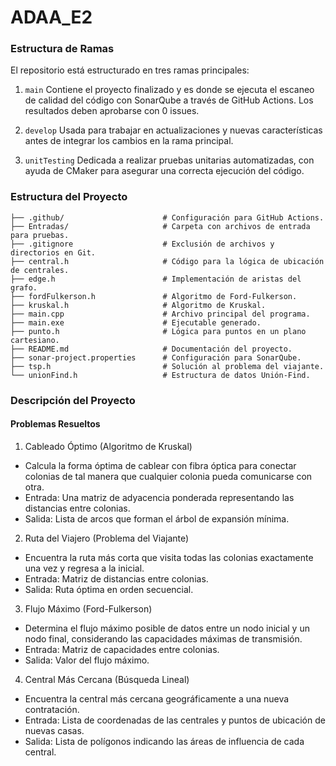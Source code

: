 # ADAA_E2



### Estructura de Ramas
El repositorio está estructurado en tres ramas principales:

1. `main`
Contiene el proyecto finalizado y es donde se ejecuta el escaneo de calidad del código con SonarQube a través de GitHub Actions. Los resultados deben aprobarse con 0 issues.

2. `develop`
Usada para trabajar en actualizaciones y nuevas características antes de integrar los cambios en la rama principal.

3. `unitTesting`
Dedicada a realizar pruebas unitarias automatizadas, con ayuda de CMaker para asegurar una correcta ejecución del código.

### Estructura del Proyecto
~~~
├── .github/                      # Configuración para GitHub Actions.
├── Entradas/                     # Carpeta con archivos de entrada para pruebas.
├── .gitignore                    # Exclusión de archivos y directorios en Git.
├── central.h                     # Código para la lógica de ubicación de centrales.
├── edge.h                        # Implementación de aristas del grafo.
├── fordFulkerson.h               # Algoritmo de Ford-Fulkerson.
├── kruskal.h                     # Algoritmo de Kruskal.
├── main.cpp                      # Archivo principal del programa.
├── main.exe                      # Ejecutable generado.
├── punto.h                       # Lógica para puntos en un plano cartesiano.
├── README.md                     # Documentación del proyecto.
├── sonar-project.properties      # Configuración para SonarQube.
├── tsp.h                         # Solución al problema del viajante.
└── unionFind.h                   # Estructura de datos Unión-Find.
~~~

### Descripción del Proyecto
#### Problemas Resueltos

1. Cableado Óptimo (Algoritmo de Kruskal)

- Calcula la forma óptima de cablear con fibra óptica para conectar colonias de tal manera que cualquier colonia pueda comunicarse con otra.
- Entrada: Una matriz de adyacencia ponderada representando las distancias entre colonias.
- Salida: Lista de arcos que forman el árbol de expansión mínima.

2. Ruta del Viajero (Problema del Viajante)

- Encuentra la ruta más corta que visita todas las colonias exactamente una vez y regresa a la inicial.
- Entrada: Matriz de distancias entre colonias.
- Salida: Ruta óptima en orden secuencial.

3. Flujo Máximo (Ford-Fulkerson)

- Determina el flujo máximo posible de datos entre un nodo inicial y un nodo final, considerando las capacidades máximas de transmisión.
- Entrada: Matriz de capacidades entre colonias.
- Salida: Valor del flujo máximo.

4. Central Más Cercana (Búsqueda Lineal)

- Encuentra la central más cercana geográficamente a una nueva contratación.
- Entrada: Lista de coordenadas de las centrales y puntos de ubicación de nuevas casas.
- Salida: Lista de polígonos indicando las áreas de influencia de cada central.